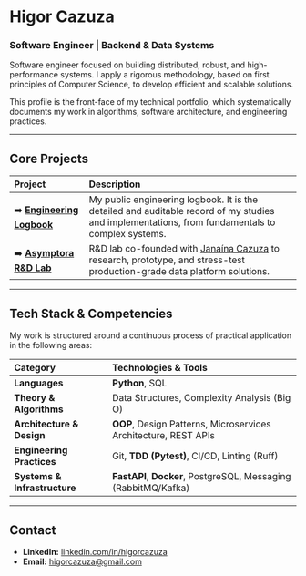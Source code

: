 # Higor Cazuza
### Software Engineer | Backend & Data Systems

Software engineer focused on building distributed, robust, and high-performance systems. I apply a rigorous methodology, based on first principles of Computer Science, to develop efficient and scalable solutions.

This profile is the front-face of my technical portfolio, which systematically documents my work in algorithms, software architecture, and engineering practices.

---

## Core Projects

| Project                                                                        | Description                                                                                                                                                       |
| :----------------------------------------------------------------------------- | :---------------------------------------------------------------------------------------------------------------------------------------------------------------- |
| ➡️ **[Engineering Logbook](https://github.com/higorcazuza81/software-engineering-logbook)** | My public engineering logbook. It is the detailed and auditable record of my studies and implementations, from fundamentals to complex systems.                |
| ➡️ **[Asymptora R&D Lab](https://github.com/Asymptora)** | R&D lab co-founded with [Janaína Cazuza](https://github.com/janainacazuza) to research, prototype, and stress-test production-grade data platform solutions. |

---

## Tech Stack & Competencies

My work is structured around a continuous process of practical application in the following areas:

| Category                    | Technologies & Tools                                        |
| :-------------------------- | :---------------------------------------------------------- |
| **Languages** | **Python**, SQL                                             |
| **Theory & Algorithms** | Data Structures, Complexity Analysis (Big O)                |
| **Architecture & Design** | **OOP**, Design Patterns, Microservices Architecture, REST APIs |
| **Engineering Practices** | Git, **TDD (Pytest)**, CI/CD, Linting (Ruff)                |
| **Systems & Infrastructure**| **FastAPI**, **Docker**, PostgreSQL, Messaging (RabbitMQ/Kafka) |

---

## Contact

* **LinkedIn:** [linkedin.com/in/higorcazuza](https://www.linkedin.com/in/higorcazuza/)
* **Email:** [higorcazuza@gmail.com](mailto:higorcazuza@gmail.com)
